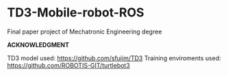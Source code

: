 # TD3-Mobile-robot-ROS

Final paper project of Mechatronic Engineering degree 

<b> ACKNOWLEDGMENT </b>

TD3 model used: https://github.com/sfujim/TD3
Training enviroments used: https://github.com/ROBOTIS-GIT/turtlebot3
